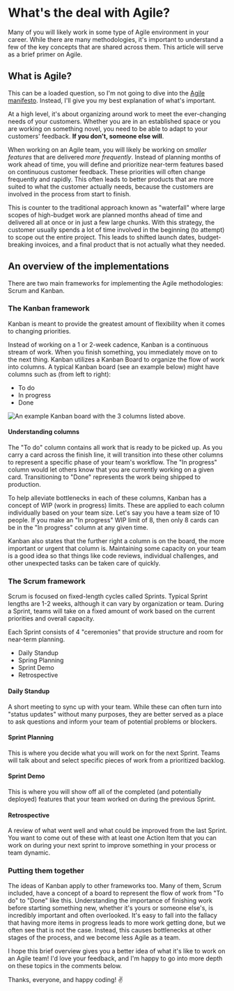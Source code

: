 # What's the deal with Agile?

Many of you will likely work in some type of Agile environment in your career. While there are many methodologies, it's important to understand a few of the key concepts that are shared across them. This article will serve as a brief primer on Agile.

## What is Agile?

This can be a loaded question, so I'm not going to dive into the [Agile manifesto](https://www.atlassian.com/agile/manifesto). Instead, I'll give you my best explanation of what's important.

At a high level, it's about organizing around work to meet the ever-changing needs of your customers. Whether you are in an established space or you are working on something novel, you need to be able to adapt to your customers' feedback. **If you don't, someone else will**.

When working on an Agile team, you will likely be working on *smaller features* that are delivered *more frequently*. Instead of planning months of work ahead of time, you will define and prioritize near-term features based on continuous customer feedback. These priorities will often change frequently and rapidly. This often leads to better products that are more suited to what the customer actually needs, because the customers are involved in the process from start to finish.

This is counter to the traditional approach known as "waterfall" where large scopes of high-budget work are planned months ahead of time and delivered all at once or in just a few large chunks. With this strategy, the customer usually spends a lot of time involved in the beginning (to attempt) to scope out the entire project. This leads to shifted launch dates, budget-breaking invoices, and a final product that is not actually what they needed.

## An overview of the implementations

There are two main frameworks for implementing the Agile methodologies: Scrum and Kanban.

### The Kanban framework

Kanban is meant to provide the greatest amount of flexibility when it comes to changing priorities.

Instead of working on a 1 or 2-week cadence, Kanban is a continuous stream of work. When you finish something, you immediately move on to the next thing. Kanban utilizes a Kanban Board to organize the flow of work into columns. A typical Kanban board (see an example below) might have columns such as (from left to right):

- To do
- In progress
- Done

![An example Kanban board with the 3 columns listed above.](https://i.imgur.com/ibilCZl.png)

#### Understanding columns

The "To do" column contains all work that is ready to be picked up. As you carry a card across the finish line, it will transition into these other columns to represent a specific phase of your team's workflow. The "In progress" column would let others know that you are currently working on a given card. Transitioning to "Done" represents the work being shipped to production.

To help alleviate bottlenecks in each of these columns, Kanban has a concept of WIP (work in progress) limits. These are applied to each column individually based on your team size. Let's say you have a team size of 10 people. If you make an "In progress" WIP limit of 8, then only 8 cards can be in the "In progress" column at any given time.

Kanban also states that the further right a column is on the board, the more important or urgent that column is. Maintaining some capacity on your team is a good idea so that things like code reviews, individual challenges, and other unexpected tasks can be taken care of quickly.

### The Scrum framework

Scrum is focused on fixed-length cycles called Sprints. Typical Sprint lengths are 1-2 weeks, although it can vary by organization or team. During a Sprint, teams will take on a fixed amount of work based on the current priorities and overall capacity.

Each Sprint consists of 4 "ceremonies" that provide structure and room for near-term planning.

- Daily Standup
- Spring Planning
- Sprint Demo
- Retrospective

#### Daily Standup

A short meeting to sync up with your team. While these can often turn into "status updates" without many purposes, they are better served as a place to ask questions and inform your team of potential problems or blockers.

#### Sprint Planning

This is where you decide what you will work on for the next Sprint. Teams will talk about and select specific pieces of work from a prioritized backlog.

#### Sprint Demo

This is where you will show off all of the completed (and potentially deployed) features that your team worked on during the previous Sprint.

#### Retrospective

A review of what went well and what could be improved from the last Sprint. You want to come out of these with at least one Action Item that you can work on during your next sprint to improve something in your process or team dynamic.

### Putting them together

The ideas of Kanban apply to other frameworks too. Many of them, Scrum included, have a concept of a board to represent the flow of work from "To do" to "Done" like this. Understanding the importance of finishing work before starting something new, whether it's yours or someone else's, is incredibly important and often overlooked. It's easy to fall into the fallacy that having more items in progress leads to more work getting done, but we often see that is not the case. Instead, this causes bottlenecks at other stages of the process, and we become less Agile as a team.

I hope this brief overview gives you a better idea of what it's like to work on an Agile team! I'd love your feedback, and I'm happy to go into more depth on these topics in the comments below.

Thanks, everyone, and happy coding! ✌️
